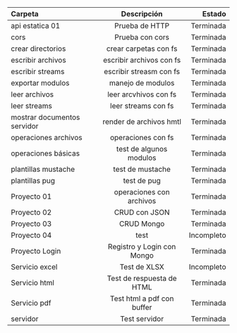 | Carpeta | Descripción | Estado |
| :---         |     :---:      |          ---: |
| api estatica 01   | Prueba de HTTP  | Terminada    |
| cors     | Prueba con cors       | Terminada      |
| crear directorios     | crear carpetas con fs       | Terminada      |
| escribir archivos     | escribir archivos con fs       | Terminada      |
| escribir streams     | escribir streasm con fs      | Terminada      |
| exportar modulos     | manejo de modulos      | Terminada      |
| leer archivos     | leer arcvhivos con fs       | Terminada      |
| leer streams    | leer streams con fs       | Terminada      |
| mostrar documentos servidor     | render de archivos hmtl       | Terminada      |
| operaciones archivos     | operaciones con fs      | Terminada      |
| operaciones básicas     | test de algunos modulos     | Terminada      |
| plantillas mustache     | test de mustache     | Terminada      |
| plantillas pug     | test de pug     | Terminada      |
| Proyecto 01    | operaciones con archivos      | Terminada      |
| Proyecto 02    | CRUD con JSON      | Terminada      |
| Proyecto 03    | CRUD Mongo      | Terminada      |
| Proyecto 04    | test      | Incompleto      |
| Proyecto Login    | Registro y Login con Mongo      | Terminada      |
| Servicio excel    | Test de XLSX      | Incompleto      |
| Servicio html    | Test de respuesta de HTML      | Terminada      |
| Servicio pdf    | Test html a pdf con buffer     | Terminada      |
| servidor    | Test servidor     | Terminada      |